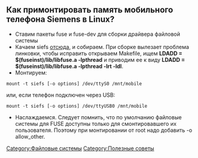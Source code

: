 ## Как примонтировать память мобильного телефона Siemens в Linux?

  - Ставим пакеты fuse и fuse-dev для сборки драйвера файловой системы
  - Качаем siefs [отсюда](http://chaos.allsiemens.com/siefs/), и
    собираем. При сборке вылезает проблема линковки, чтобы
    исправить открываем Makefile, ищем **LDADD =
    $(fuseinst)/lib/libfuse.a -lpthread** и приводим ее к виду **LDADD =
    $(fuseinst)/lib/libfuse.a -lpthread -lrt -ldl**.
  - Монтируем:

<!-- end list -->

    mount -t siefs [-o options] /dev/ttyS0 /mnt/mobile

или, если телефон подключен через USB:

    mount -t siefs [-o options] /dev/ttyUSB0 /mnt/mobile

  - Наслаждаемся. Следует помнить, что по умолчанию файловые системы для
    FUSE доступны только для смонтировавшего их пользователя. Поэтому
    при монтировании от root надо добавить -o allow_other.

[Category:Файловые системы](Category:Файловые_системы "wikilink")
[Category:Полезные советы](Category:Полезные_советы "wikilink")